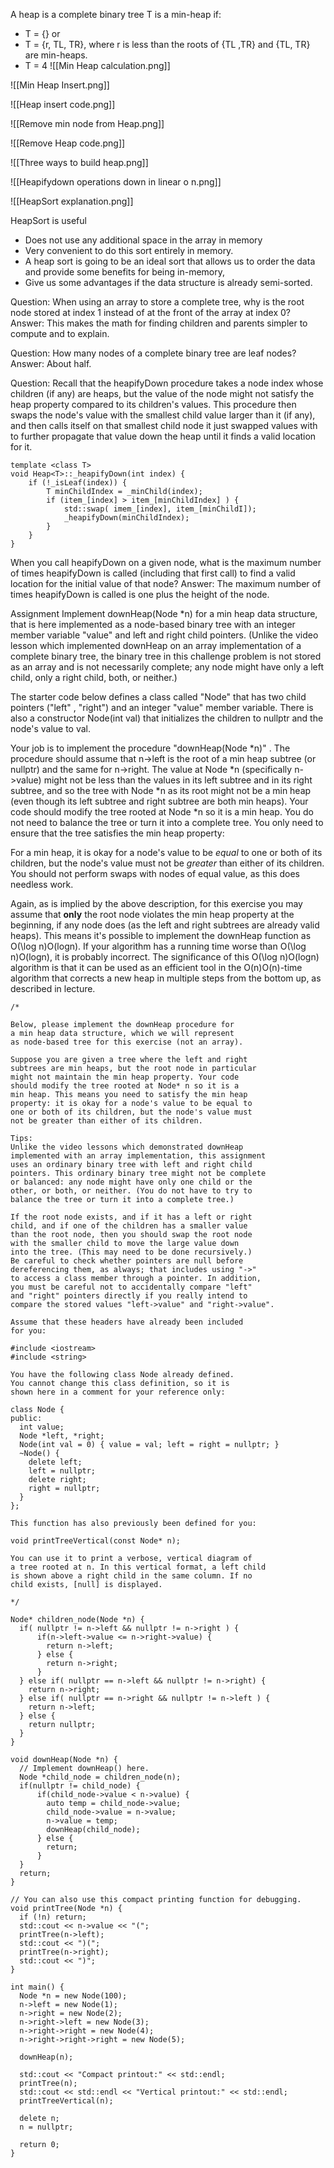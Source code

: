 A heap is a complete binary tree T is a min-heap if:
* T = {} or
* T = {r, TL, TR}, where r is less than the roots of {TL ,TR} and {TL, TR} are min-heaps.
* T = 4
![[Min Heap calculation.png]]

![[Min Heap Insert.png]]

![[Heap insert code.png]]

![[Remove min node from Heap.png]]

![[Remove Heap code.png]]

![[Three ways to build heap.png]]

![[Heapifydown operations down in linear o n.png]]

![[HeapSort explanation.png]]

HeapSort is useful
* Does not use any additional space in the array in memory
* Very convenient to do this sort entirely in memory. 
* A heap sort is going to be an ideal sort that allows us to order the data and provide some benefits for being in-memory, 
* Give us some advantages if the data structure is already semi-sorted.

Question: When using an array to store a complete tree, why is the root node stored at index 1 instead of at the front of the array at index 0?
Answer: This makes the math for finding children and parents simpler to compute and to explain.

Question: How many nodes of a complete binary tree are leaf nodes?
Answer: About half.

Question:  Recall that the heapifyDown procedure takes a node index whose children (if any) are heaps, but the value of the node might not satisfy the heap property compared to its children's values. This procedure then swaps the node's value with the smallest child value larger than it (if any), and then calls itself on that smallest child node it just swapped values with to further propagate that value down the heap until it finds a valid location for it.

```
template <class T>
void Heap<T>::_heapifyDown(int index) {
    if (!_isLeaf(index)) {
        T minChildIndex = _minChild(index);
        if (item_[index] > item_[minChildIndex] ) {
            std::swap( imem_[index], item_[minChildI]);
            _heapifyDown(minChildIndex);
        }
    }
}
```

When you call heapifyDown on a given node, what is the maximum number of times heapifyDown is called (including that first call) to find a valid location for the initial value of that node?
Answer: The maximum number of times heapifyDown is called is one plus the height of the node.

Assignment
Implement downHeap(Node *n) for a min heap data structure, that is here implemented as a node-based binary tree with an integer member variable "value" and left and right child pointers. (Unlike the video lesson which implemented downHeap on an array implementation of a complete binary tree, the binary tree in this challenge problem is not stored as an array and is not necessarily complete; any node might have only a left child, only a right child, both, or neither.)

The starter code below defines a class called "Node" that has two child pointers ("left" , "right") and an integer "value" member variable. There is also a constructor Node(int val) that initializes the children to nullptr and the node's value to val.

Your job is to implement the procedure "downHeap(Node *n)" . The procedure should assume that n->left is the root of a min heap subtree (or nullptr) and the same for n->right. The value at Node *n (specifically n->value) might not be less than the values in its left subtree and in its right subtree, and so the tree with Node *n as its root might not be a min heap (even though its left subtree and right subtree are both min heaps). Your code should modify the tree rooted at Node *n so it is a min heap. You do not need to balance the tree or turn it into a complete tree. You only need to ensure that the tree satisfies the min heap property:

For a min heap, it is okay for a node's value to be _equal_ to one or both of its children, but the node's value must not be _greater_ than either of its children. You should not perform swaps with nodes of equal value, as this does needless work.

Again, as is implied by the above description, for this exercise you may assume that **only** the root node violates the min heap property at the beginning, if any node does (as the left and right subtrees are already valid heaps). This means it's possible to implement the downHeap function as O(\log n)O(logn). If your algorithm has a running time worse than O(\log n)O(logn), it is probably incorrect. The significance of this O(\log n)O(logn) algorithm is that it can be used as an efficient tool in the O(n)O(n)-time algorithm that corrects a new heap in multiple steps from the bottom up, as described in lecture.

```
/*

Below, please implement the downHeap procedure for
a min heap data structure, which we will represent
as node-based tree for this exercise (not an array).

Suppose you are given a tree where the left and right
subtrees are min heaps, but the root node in particular
might not maintain the min heap property. Your code
should modify the tree rooted at Node* n so it is a
min heap. This means you need to satisfy the min heap
property: it is okay for a node's value to be equal to
one or both of its children, but the node's value must
not be greater than either of its children.

Tips:
Unlike the video lessons which demonstrated downHeap
implemented with an array implementation, this assignment
uses an ordinary binary tree with left and right child
pointers. This ordinary binary tree might not be complete
or balanced: any node might have only one child or the
other, or both, or neither. (You do not have to try to
balance the tree or turn it into a complete tree.)

If the root node exists, and if it has a left or right
child, and if one of the children has a smaller value
than the root node, then you should swap the root node
with the smaller child to move the large value down
into the tree. (This may need to be done recursively.)
Be careful to check whether pointers are null before
dereferencing them, as always; that includes using "->"
to access a class member through a pointer. In addition,
you must be careful not to accidentally compare "left"
and "right" pointers directly if you really intend to
compare the stored values "left->value" and "right->value".

Assume that these headers have already been included
for you:

#include <iostream>
#include <string>

You have the following class Node already defined.
You cannot change this class definition, so it is
shown here in a comment for your reference only:

class Node {
public:
  int value;
  Node *left, *right;
  Node(int val = 0) { value = val; left = right = nullptr; }
  ~Node() {
    delete left;
    left = nullptr;
    delete right;
    right = nullptr;
  }
};

This function has also previously been defined for you:

void printTreeVertical(const Node* n);

You can use it to print a verbose, vertical diagram of
a tree rooted at n. In this vertical format, a left child
is shown above a right child in the same column. If no
child exists, [null] is displayed.

*/

Node* children_node(Node *n) {
  if( nullptr != n->left && nullptr != n->right ) {
      if(n->left->value <= n->right->value) {
        return n->left;
      } else {
        return n->right;
      }
  } else if( nullptr == n->left && nullptr != n->right) {
    return n->right;
  } else if( nullptr == n->right && nullptr != n->left ) {
    return n->left;
  } else {
    return nullptr;
  }
}

void downHeap(Node *n) {
  // Implement downHeap() here.
  Node *child_node = children_node(n);
  if(nullptr != child_node) {
      if(child_node->value < n->value) {
        auto temp = child_node->value;
        child_node->value = n->value;
        n->value = temp;
        downHeap(child_node);
      } else {
        return;
      }
  }
  return;
}

// You can also use this compact printing function for debugging.
void printTree(Node *n) {
  if (!n) return;
  std::cout << n->value << "(";
  printTree(n->left);
  std::cout << ")(";
  printTree(n->right);
  std::cout << ")";
}

int main() {
  Node *n = new Node(100);
  n->left = new Node(1);
  n->right = new Node(2);
  n->right->left = new Node(3);
  n->right->right = new Node(4);
  n->right->right->right = new Node(5);

  downHeap(n);

  std::cout << "Compact printout:" << std::endl;
  printTree(n);
  std::cout << std::endl << "Vertical printout:" << std::endl;
  printTreeVertical(n);

  delete n;
  n = nullptr;

  return 0;
}

```